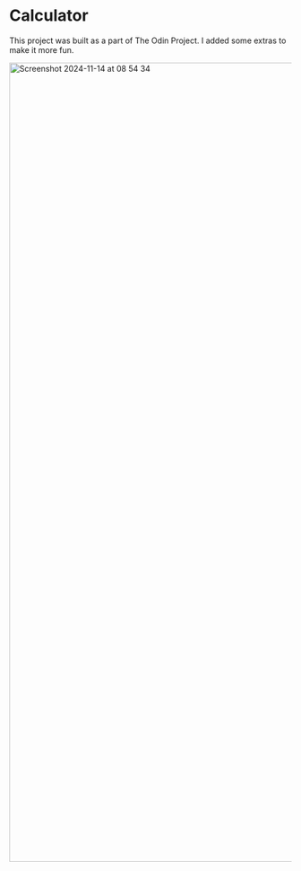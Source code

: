 # Calculator

This project was built as a part of The Odin Project. I added some extras to make it more fun.

<img width="1424" alt="Screenshot 2024-11-14 at 08 54 34" src="https://github.com/user-attachments/assets/9ef4ebbf-c8a3-409a-b2d4-0746693b091e">
